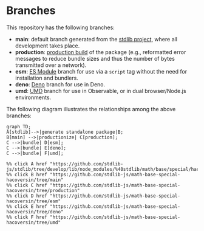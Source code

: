 <!--

@license Apache-2.0

Copyright (c) 2022 The Stdlib Authors.

Licensed under the Apache License, Version 2.0 (the "License");
you may not use this file except in compliance with the License.
You may obtain a copy of the License at

    http://www.apache.org/licenses/LICENSE-2.0

Unless required by applicable law or agreed to in writing, software
distributed under the License is distributed on an "AS IS" BASIS,
WITHOUT WARRANTIES OR CONDITIONS OF ANY KIND, either express or implied.
See the License for the specific language governing permissions and
limitations under the License.

-->

# Branches

This repository has the following branches:

-   **main**: default branch generated from the [stdlib project][stdlib-url], where all development takes place.
-   **production**: [production build][production-url] of the package (e.g., reformatted error messages to reduce bundle sizes and thus the number of bytes transmitted over a network).
-   **esm**: [ES Module][esm-url] branch for use via a `script` tag without the need for installation and bundlers.
-   **deno**: [Deno][deno-url] branch for use in Deno.
-   **umd**: [UMD][umd-url] branch for use in Observable, or in dual browser/Node.js environments.

The following diagram illustrates the relationships among the above branches:

```mermaid
graph TD;
A[stdlib]-->|generate standalone package|B;
B[main] -->|productionize| C[production];
C -->|bundle| D[esm];
C -->|bundle| E[deno];
C -->|bundle| F[umd];

%% click A href "https://github.com/stdlib-js/stdlib/tree/develop/lib/node_modules/%40stdlib/math/base/special/hacoversin"
%% click B href "https://github.com/stdlib-js/math-base-special-hacoversin/tree/main"
%% click C href "https://github.com/stdlib-js/math-base-special-hacoversin/tree/production"
%% click D href "https://github.com/stdlib-js/math-base-special-hacoversin/tree/esm"
%% click E href "https://github.com/stdlib-js/math-base-special-hacoversin/tree/deno"
%% click F href "https://github.com/stdlib-js/math-base-special-hacoversin/tree/umd"
```

[stdlib-url]: https://github.com/stdlib-js/stdlib/tree/develop/lib/node_modules/%40stdlib/math/base/special/hacoversin
[production-url]: https://github.com/stdlib-js/math-base-special-hacoversin/tree/production
[deno-url]: https://github.com/stdlib-js/math-base-special-hacoversin/tree/deno
[umd-url]: https://github.com/stdlib-js/math-base-special-hacoversin/tree/umd
[esm-url]: https://github.com/stdlib-js/math-base-special-hacoversin/tree/esm